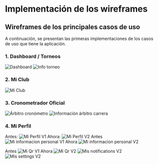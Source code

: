 # Implementación de los wireframes

## Wireframes de los principales casos de uso

A continuación, se presentan las primeras implementaciones de los casos de uso que tiene la aplicación.

### 1. Dashboard / Torneos

![Dashboard](../images/wireframes-implementation/wireframe-dashboard.jpg)
![Info torneo](../images/wireframes-implementation/wireframe-tournament-info.jpg)

### 2. Mi Club

![Mi Club](../images/wireframes-implementation/wireframe-club-info.jpg)

### 3. Cronometrador Oficial

![Árbitro cronómetro](../images/wireframes-implementation/wireframe-referee-chrono.jpg)
![Información árbitro carrera](../images/wireframes-implementation/wireframe-referee-race-info.jpg)

### 4. Mi Perfil
Antes:
![Mi Perfil V1](../images/wireframes-implementation/fragment_profile_V1.png)
Ahora:
![Mi Perfil V2](../images/wireframes-implementation/fragment_profile_V2.png)
Antes
![Mi informacion personal V1](../images/wireframes-implementation/profile_personalinfo_V1.png)
Ahora
![Mi informacion personal V2](../images/wireframes-implementation/profile_personalinfo_V2.png)

Antes
![Mi Qr V1](../images/wireframes-implementation/profile_my_qr_V1.png)
Ahora
![Mi Qr V2](../images/wireframes-implementation/profile_my_qr_V2.png)
![Mis notifications V2](../images/wireframes-implementation/profile_notifications_V2.png)
![Mis settings V2](../images/wireframes-implementation/profile_settings_V2.png)
